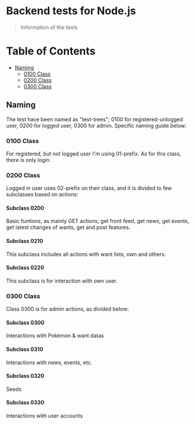 Backend tests for Node.js
============================

> Information of the tests

# Table of Contents

- [Naming](#naming)
	- [0100 Class](#0100-class)
	- [0200 Class](#0100-class)
	- [0300 Class](#0100-class)

## Naming

The test have been named as "test-trees"; 0100 for registered-unlogged user, 0200 for logged user, 0300 for admin. Specific naming guide below:

### 0100 Class

For registered, but not logged user I'm using 01-prefix. As for this class, there is only login.

### 0200 Class

Logged in user uses 02-prefix on their class, and it is divided to few subclasses based on actions:

#### Subclass 0200

Basic funtions, as mainly GET actions; get front feed, get news, get events, get latest changes of wants, get and post features.

#### Subclass 0210

This subclass includes all actions with want lists, own and others.

#### Subclass 0220

This subclass is for interaction with own user.

### 0300 Class

Class 0300 is for admin actions, as divided below:

#### Subclass 0300

Interactions with Pokémon & want datas

#### Subclass 0310

Interactions with news, events, etc.

#### Subclass 0320

Seeds

#### Subclass 0330

Interactions with user accounts